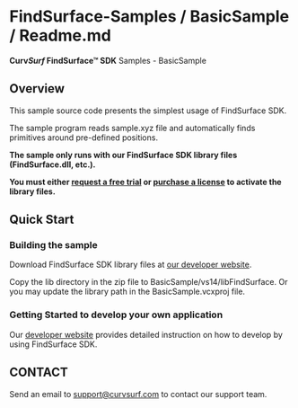 # FindSurface-Samples / BasicSample / Readme.md
**Curv*Surf* FindSurface™ SDK** Samples - BasicSample

Overview
--------

This sample source code presents the simplest usage of FindSurface SDK.

The sample program reads sample.xyz file and automatically finds primitives around pre-defined positions.

**The sample only runs with our FindSurface SDK library files (FindSurface.dll, etc.).**

**You must either [request a free trial](http://developers.curvsurf.com/licenses.jsp) or [purchase a license](https://developers.curvsurf.com/licenses.jsp) to activate the library files.**


Quick Start
------------

### Building the sample

Download FindSurface SDK library files at [our developer website](https://developers.curvsurf.com/downloads.jsp).

Copy the lib directory in the zip file to BasicSample/vs14/libFindSurface. Or you may update the library path in the BasicSample.vcxproj file.

### Getting Started to develop your own application

Our [developer website](https://developers.curvsurf.com/documentation.jsp) provides detailed instruction on how to develop by using FindSurface SDK.


CONTACT
-------

Send an email to support@curvsurf.com to contact our support team.
